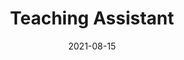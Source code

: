 ---
title: "Teaching Assistant"
collection: teaching
type: "Intro to Graduate Algorithms"
permalink: /teaching/2014-spring-teaching-1
venue: "Georgia Institute of Technology"
date: 2021-08-15
location: "Atlanta, Georgia"
---